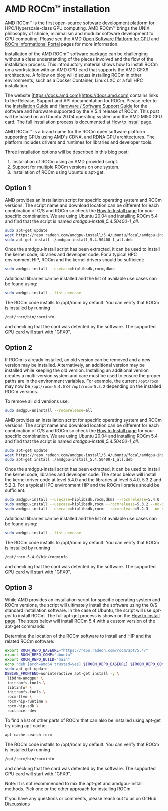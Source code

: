 <!---
Copyright (c) 2023 Advanced Micro Devices, Inc. (AMD)

Permission is hereby granted, free of charge, to any person obtaining a copy
of this software and associated documentation files (the "Software"), to deal
in the Software without restriction, including without limitation the rights
to use, copy, modify, merge, publish, distribute, sublicense, and/or sell
copies of the Software, and to permit persons to whom the Software is
furnished to do so, subject to the following conditions:

The above copyright notice and this permission notice shall be included in all
copies or substantial portions of the Software.

THE SOFTWARE IS PROVIDED "AS IS", WITHOUT WARRANTY OF ANY KIND, EXPRESS OR
IMPLIED, INCLUDING BUT NOT LIMITED TO THE WARRANTIES OF MERCHANTABILITY,
FITNESS FOR A PARTICULAR PURPOSE AND NONINFRINGEMENT. IN NO EVENT SHALL THE
AUTHORS OR COPYRIGHT HOLDERS BE LIABLE FOR ANY CLAIM, DAMAGES OR OTHER
LIABILITY, WHETHER IN AN ACTION OF CONTRACT, TORT OR OTHERWISE, ARISING FROM,
OUT OF OR IN CONNECTION WITH THE SOFTWARE OR THE USE OR OTHER DEALINGS IN THE
SOFTWARE.
--->
# AMD ROCm™ installation

AMD ROCm™ is the first open-source software development platform for HPC/Hyperscale-class GPU computing. AMD ROCm™ brings the UNIX philosophy of choice, minimalism and modular software development to GPU computing. Please see the AMD [Open Software Platform for GPU](https://www.amd.com/en/graphics/servers-solutions-rocm) and [ROCm Informational Portal](https://docs.amd.com/) pages for more information. 

Installation of the AMD ROCm™ software package can be challenging without a clear understanding of the pieces involved and the flow of the installation process. This introductory material shows how to install ROCm on a workstation with an AMD GPU card that supports the AMD GFX9 architecture. A follow on blog will discuss installing ROCm in other environments, such as a Docker Container, Linux LXC or a full HPC installation. 

The website [https://docs.amd.com](https://docs.amd.com) contains links to the Release, Support and API documentation for ROCm. Please refer to the [Installation Guide](https://docs.amd.com/bundle/ROCm-Installation-Guide-v5.4/page/Introduction_to_ROCm_Installation_Guide_for_Linux.html) and [Hardware / Software Support Guide](https://docs.amd.com/bundle/Hardware_and_Software_Reference_Guide/page/Hardware_and_Software_Support.html) for the software and hardware supported by the V 5.4 release of ROCm. This post will be based on an Ubuntu 20.04 operating system and the AMD MI50 GPU card. The full installation process is documented at [How to Install](https://docs.amd.com/bundle/ROCm-Installation-Guide-v5.4/page/How_to_Install_ROCm.html#_How_to_Install) page.

AMD ROCm™ is a brand name for the ROCm open software platform supporting GPUs using AMD's CDNA, and RDNA GPU architectures. The platform includes drivers and runtimes for libraries and developer tools.

 Three installation options will be described in this blog post:

 1. Installation of ROCm using an AMD provided script.
 2. Support for multiple ROCm versions on one system.
 3. Installation of ROCm using Ubuntu's apt-get.

## Option 1

AMD provides an installation script for specific operating system and ROCm versions. The script name and download location can be different for each combination of O/S and ROCm so check the [How to Install page](https://docs.amd.com/bundle/ROCm-Installation-Guide-v5.4/page/How_to_Install_ROCm.html#_How_to_Install) for your specific combination. We are using Ubuntu 20.04 and installing ROCm 5.4 and find that the script is named *amdgpu-install_5.4.50400-1_all*.

```bash
sudo apt-get update
wget https://repo.radeon.com/amdgpu-install/5.4/ubuntu/focal/amdgpu-install_5.4.50400-1_all.deb
sudo apt-get install ./amdgpu-install_5.4.50400-1_all.deb
```
Once the amdgpu-install script has been extracted,  it can be used to install the kernel code, libraries and developer code. For a typical HPC environment HIP, ROCm and the kernel drivers should be sufficient:
```bash
sudo amdgpu-install --usecase=hiplibsdk,rocm,dkms
```
Additional libraries can be installed and the list of available use cases can be found using:
```bash
sudo amdgpu-install --list-usecase
```
The ROCm code installs to /opt/rocm by default. You can verify that ROCm is installed by running
```bash
/opt/rocm/bin/rocminfo
```
and checking that the card was detected by the software. The supported GPU card will start with "GFX9". 

## Option 2

If ROCm is already installed, an old version can be removed and a new version may be installed. Alternatively, an additional version may be installed while keeping the old version. Installing an additional version creates a multi-version system and care must be used to ensure the proper paths are in the environment variables. For example, the current ```/opt/rocm``` may now be ```/opt/rocm-5.4.0``` or ```/opt/rocm-5.3.2``` depending on the installed ROCm versions. 

To remove all old versions use:
```bash
sudo amdgpu-uninstall --rocmrelease=all
```

AMD provides an installation script for specific operating system and ROCm versions. The script name and download location can be different for each combination of O/S and ROCm so check the [How to Install page](https://docs.amd.com/bundle/ROCm-Installation-Guide-v5.4/page/How_to_Install_ROCm.html#_How_to_Install) for your specific combination. We are using Ubuntu 20.04 and installing ROCm 5.4 and find that the script is named *amdgpu-install_5.4.50400-1_all*.

```bash
sudo apt-get update
wget https://repo.radeon.com/amdgpu-install/5.4/ubuntu/focal/amdgpu-install_5.4.50400-1_all.deb
sudo apt-get install ./amdgpu-install_5.4.50400-1_all.deb
```
Once the amdgpu-install script has been extracted,  it can be used to install the kernel code, libraries and developer code.
The steps below will install the kernel driver code at level 5.4.0 and the libraries at level 5.4.0, 5.3.2 and 5.2.3. For a typical HPC environment HIP and the ROCm libraries should be sufficient:
```bash
sudo amdgpu-install --usecase=hiplibsdk,rocm,dkms --rocmrelease=5.4.0
sudo amdgpu-install --usecase=hiplibsdk,rocm --rocmrelease=5.3.2 --no-dkms
sudo amdgpu-install --usecase=hiplibsdk,rocm --rocmrelease=5.2.3 --no-dkms
```
Additional libraries can be installed and the list of available use cases can be found using:
```bash
sudo amdgpu-install --list-usecase
```
The ROCm code installs to /opt/rocm by default. You can verify that ROCm is installed by running
```bash
/opt/rocm-5.4.0/bin/rocminfo
```
and checking that the card was detected by the software. The supported GPU card will start with "GFX9". 

## Option 3

While AMD provides an installation script for specific operating system and ROCm versions, the script will ultimately install the software using the O/S standard installation software. In the case of Ubuntu, the script will use *apt-get* to  install ROCm.
The full apt-get process is shown on the [How to Install page](https://docs.amd.com/bundle/ROCm-Installation-Guide-v5.4/page/How_to_Install_ROCm.html#_How_to_Install). The steps below will install ROCm 5.4 with a custom version of the apt-get commands. 

Determine the location of the ROCm software to install and HIP and the related ROCm software:
```bash
export ROCM_REPO_BASEURL="https://repo.radeon.com/rocm/apt/5.4/"
export ROCM_REPO_COMP="ubuntu"
export ROCM_REPO_BUILD="main"
echo "deb [arch=amd64 trusted=yes] ${ROCM_REPO_BASEURL} ${ROCM_REPO_COMP} ${ROCM_REPO_BUILD}" > /etc/apt/sources.list.d/rocm.list
sudo apt-get update
DEBIAN_FRONTEND=noninteractive apt-get install -y \
 libdrm-amdgpu* \
 initramfs-tools \
 libtinfo* \
 initramfs-tools \
 rocm-llvm \
 rocm-hip-runtime \
 rocm-hip-sdk \
 roctracer-dev
```
To find a list of other parts of ROCm that can also be installed using apt-get try using apt-cache:
```bash
apt-cache search rocm
```
The ROCm code installs to /opt/rocm by default. You can verify that ROCm is installed by running
```bash
/opt/rocm/bin/rocminfo
```
and checking that the card was detected by the software. The supported GPU card will start with "GFX9". 

Note: It is not recommended to mix the apt-get and amdgpu-install methods. Pick one or the other approach for installing ROCm.

If you have any questions or comments, please reach out to us on GitHub [Discussions](https://github.com/amd/amd-lab-notes/discussions)

